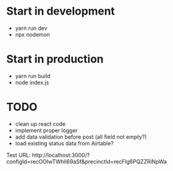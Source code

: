 # Start in development

- yarn run dev
- npx nodemon

# Start in production

- yarn run build
- node index.js

# TODO

- clean up react code
- implement proper logger
- add data validation before post (all field not empty?)
- load existing status data from Airtable?

Test URL: http://localhost:3000/?configId=recOOlwTWhli69aSf&precinctId=recFlg6PQZZRiNpWa
